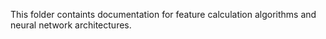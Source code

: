 This folder containts documentation for feature calculation algorithms and neural network architectures.
